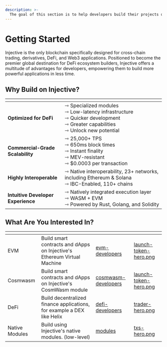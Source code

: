 ```yaml
---
description: >-
  The goal of this section is to help developers build their projects on Injective
---
```


# Getting Started

Injective is the only blockchain specifically designed for cross-chain trading, derivatives, DeFi, and Web3 applications. Positioned to become the premier global destination for DeFi ecosystem builders, Injective offers a multitude of advantages for developers, empowering them to build more powerful applications in less time.

## Why Build on Injective?

<table data-card-size="large" data-view="cards" data-full-width="false"><thead><tr><th></th><th></th></tr></thead><tbody>
<tr><td><strong>Optimized for DeFi</strong></td><td>⇾ Specialized modules<br>⇾ Low-latency infrastructure<br>⇾ Quicker development<br>⇾ Greater capabilities<br>⇾ Unlock new potential</td></tr>
<tr><td><strong>Commercial-Grade Scalability</strong></td><td>⇾ 25,000+ TPS<br>⇾ 650ms block times<br>⇾ Instant finality<br>⇾ MEV-resistant<br>⇾ $0.0003 per transaction</td></tr>
<tr><td><strong>Highly Interoperable</strong></td><td>⇾ Native interoperability, 23+ networks, including Ethereum &#x26; Solana<br>⇾ IBC-Enabled, 110+ chains</td></tr>
<tr><td><strong>Intuitive Developer Experience</strong></td><td>⇾ Natively integrated execution layer <br>⇾ WASM + EVM<br>⇾ Powered by Rust, Golang, and Solidity</td></tr>
</tbody></table>

## What Are You Interested In?

<table data-view="cards"><thead><tr><th></th><th></th><th data-hidden data-card-target data-type="content-ref"></th><th data-hidden data-card-cover data-type="files"></th></tr></thead><tbody>
<tr><td>EVM</td><td>Build smart contracts and dApps on Injective's Ethereum Virtual Machine</td><td><a href="../developers-evm/">evm-developers</a></td><td><a href="../.gitbook/assets/dev-hero.png">launch-token-hero.png</a></td></tr>
<tr><td>Cosmwasm</td><td>Build smart contracts and dApps on Injective's CosmWasm module</td><td><a href="../developers-cosmwasm/">cosmwasm-developers</a></td><td><a href="../.gitbook/assets/launch-token-hero.png">launch-token-hero.png</a></td></tr>
<tr><td>DeFi</td><td>Build decentralized finance applications, for example a DEX like Helix</td><td><a href="../developers-defi/">defi-developers</a></td><td><a href="../.gitbook/assets/trader-hero.png">trader-hero.png</a></td></tr>
<tr><td>Native Modules</td><td>Build using Injective's native modules. (low-level)</td><td><a href="../developers-native/">modules</a></td><td><a href="../.gitbook/assets/txs-hero.png">txs-hero.png</a></td></tr>
</tbody></table>
